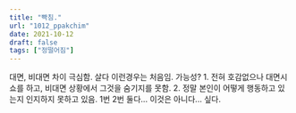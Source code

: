 ```yaml
---
title: "빡침."
url: "1012_ppakchim"
date: 2021-10-12
draft: false
tags: ["정떨어짐"]
---
```

대면, 비대면 차이 극심함. 살다 이런경우는 처음임. 가능성? 1. 전혀 호감없으나 대면시 쇼를 하고, 비대면 상황에서 그것을 숨기지를 못함. 2. 정말 본인이 어떻게 행동하고 있는지 인지하지 못하고 있음. 1번 2번 둘다... 이것은 아니다... 싶다.
